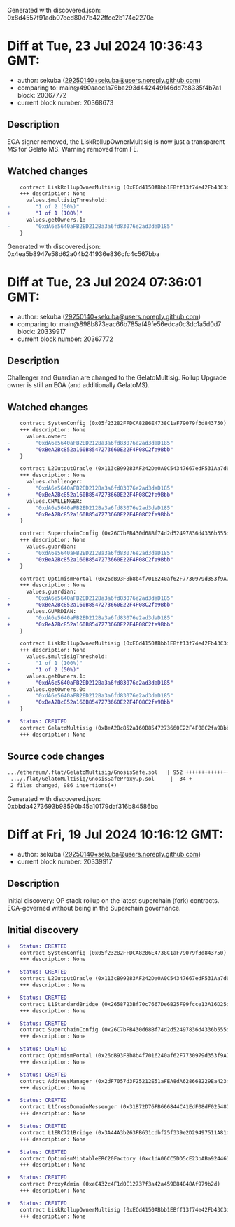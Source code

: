 Generated with discovered.json: 0x8d4557f91adb07eed80d7b422ffce2b174c2270e

# Diff at Tue, 23 Jul 2024 10:36:43 GMT:

- author: sekuba (<29250140+sekuba@users.noreply.github.com>)
- comparing to: main@490aaec1a76ba293d442449146dd7c8335f4b7a1 block: 20367772
- current block number: 20368673

## Description

EOA signer removed, the LiskRollupOwnerMultisig is now just a transparent MS for Gelato MS. Warning removed from FE.

## Watched changes

```diff
    contract LiskRollupOwnerMultisig (0xECd4150ABbb1EBff13f74e42Fb43C3d78B4E0b45) {
    +++ description: None
      values.$multisigThreshold:
-        "1 of 2 (50%)"
+        "1 of 1 (100%)"
      values.getOwners.1:
-        "0xdA6e5640aFB2ED212Ba3a6fd83076e2ad3daD185"
    }
```

Generated with discovered.json: 0x4ea5b8947e58d62a04b241936e836cfc4c567bba

# Diff at Tue, 23 Jul 2024 07:36:01 GMT:

- author: sekuba (<29250140+sekuba@users.noreply.github.com>)
- comparing to: main@898b873eac66b785af49fe56edca0c3dc1a5d0d7 block: 20339917
- current block number: 20367772

## Description

Challenger and Guardian are changed to the GelatoMultisig. Rollup Upgrade owner is still an EOA (and additionally GelatoMS).

## Watched changes

```diff
    contract SystemConfig (0x05f23282FFDCA8286E4738C1aF79079f3d843750) {
    +++ description: None
      values.owner:
-        "0xdA6e5640aFB2ED212Ba3a6fd83076e2ad3daD185"
+        "0xBeA2Bc852a160B8547273660E22F4F08C2fa9Bbb"
    }
```

```diff
    contract L2OutputOracle (0x113cB99283AF242Da0A0C54347667edF531Aa7d6) {
    +++ description: None
      values.challenger:
-        "0xdA6e5640aFB2ED212Ba3a6fd83076e2ad3daD185"
+        "0xBeA2Bc852a160B8547273660E22F4F08C2fa9Bbb"
      values.CHALLENGER:
-        "0xdA6e5640aFB2ED212Ba3a6fd83076e2ad3daD185"
+        "0xBeA2Bc852a160B8547273660E22F4F08C2fa9Bbb"
    }
```

```diff
    contract SuperchainConfig (0x26C7bFB430d68Bf74d2d52497836d4336b555dE7) {
    +++ description: None
      values.guardian:
-        "0xdA6e5640aFB2ED212Ba3a6fd83076e2ad3daD185"
+        "0xBeA2Bc852a160B8547273660E22F4F08C2fa9Bbb"
    }
```

```diff
    contract OptimismPortal (0x26dB93F8b8b4f7016240af62F7730979d353f9A7) {
    +++ description: None
      values.guardian:
-        "0xdA6e5640aFB2ED212Ba3a6fd83076e2ad3daD185"
+        "0xBeA2Bc852a160B8547273660E22F4F08C2fa9Bbb"
      values.GUARDIAN:
-        "0xdA6e5640aFB2ED212Ba3a6fd83076e2ad3daD185"
+        "0xBeA2Bc852a160B8547273660E22F4F08C2fa9Bbb"
    }
```

```diff
    contract LiskRollupOwnerMultisig (0xECd4150ABbb1EBff13f74e42Fb43C3d78B4E0b45) {
    +++ description: None
      values.$multisigThreshold:
-        "1 of 1 (100%)"
+        "1 of 2 (50%)"
      values.getOwners.1:
+        "0xdA6e5640aFB2ED212Ba3a6fd83076e2ad3daD185"
      values.getOwners.0:
-        "0xdA6e5640aFB2ED212Ba3a6fd83076e2ad3daD185"
+        "0xBeA2Bc852a160B8547273660E22F4F08C2fa9Bbb"
    }
```

```diff
+   Status: CREATED
    contract GelatoMultisig (0xBeA2Bc852a160B8547273660E22F4F08C2fa9Bbb)
    +++ description: None
```

## Source code changes

```diff
.../ethereum/.flat/GelatoMultisig/GnosisSafe.sol   | 952 +++++++++++++++++++++
 .../.flat/GelatoMultisig/GnosisSafeProxy.p.sol     |  34 +
 2 files changed, 986 insertions(+)
```

Generated with discovered.json: 0xbbda4273693b98590b45a10179daf316b84586ba

# Diff at Fri, 19 Jul 2024 10:16:12 GMT:

- author: sekuba (<29250140+sekuba@users.noreply.github.com>)
- current block number: 20339917

## Description

Initial discovery: OP stack rollup on the latest superchain (fork) contracts. EOA-governed without being in the Superchain governance.

## Initial discovery

```diff
+   Status: CREATED
    contract SystemConfig (0x05f23282FFDCA8286E4738C1aF79079f3d843750)
    +++ description: None
```

```diff
+   Status: CREATED
    contract L2OutputOracle (0x113cB99283AF242Da0A0C54347667edF531Aa7d6)
    +++ description: None
```

```diff
+   Status: CREATED
    contract L1StandardBridge (0x2658723Bf70c7667De6B25F99fcce13A16D25d08)
    +++ description: None
```

```diff
+   Status: CREATED
    contract SuperchainConfig (0x26C7bFB430d68Bf74d2d52497836d4336b555dE7)
    +++ description: None
```

```diff
+   Status: CREATED
    contract OptimismPortal (0x26dB93F8b8b4f7016240af62F7730979d353f9A7)
    +++ description: None
```

```diff
+   Status: CREATED
    contract AddressManager (0x2dF7057d3F25212E51aFEA8dA628668229Ea423f)
    +++ description: None
```

```diff
+   Status: CREATED
    contract L1CrossDomainMessenger (0x31B72D76FB666844C41EdF08dF0254875Dbb7edB)
    +++ description: None
```

```diff
+   Status: CREATED
    contract L1ERC721Bridge (0x3A44A3b263FB631cdbf25f339e2D29497511A81f)
    +++ description: None
```

```diff
+   Status: CREATED
    contract OptimismMintableERC20Factory (0xc1dA06CC5DD5cE23bABa924463de7F762039252d)
    +++ description: None
```

```diff
+   Status: CREATED
    contract ProxyAdmin (0xeC432c4F1d0E12737f3a42a459B84848Af979b2d)
    +++ description: None
```

```diff
+   Status: CREATED
    contract LiskRollupOwnerMultisig (0xECd4150ABbb1EBff13f74e42Fb43C3d78B4E0b45)
    +++ description: None
```
